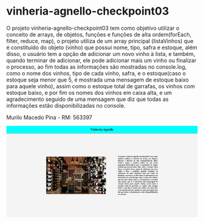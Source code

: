 # vinheria-agnello-checkpoint03

O projeto vinheria-agnello-checkpoint03 tem como objetivo utilizar o conceito de arrays, de objetos, funções e funções de alta ordem(forEach, filter, reduce, map), o projeto utiliza de um array principal (listaVinhos) que é constituído do objeto (vinho) que possui nome, tipo, safra e estoque, além disso, o usuário tem a opção de adicionar um novo vinho à lista, e também, quando terminar de adicionar, ele pode adicionar mais um vinho ou finalizar o processo, ao fim todas as informações são mostradas no console.log, como o nome dos vinhos, tipo de cada vinho, safra, e o estoque(caso o estoque seja menor que 5, é mostrada uma mensagem de estoque baixo para aquele vinho), assim como o estoque total de garrafas, os vinhos com estoque baixo, e por fim os nomes dos vinhos em caixa alta, e um agradecimento seguido de uma mensagem que diz que todas as informações estão disponibilizadas no console.

Murilo Macedo Pina - RM: 563397



![Vinheria Agnello CP3-WebDev](./src/assets/imgs/CP3-WebDev.png)